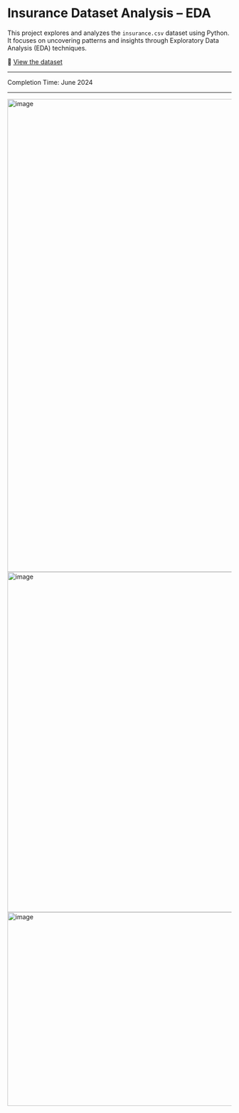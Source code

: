 # Insurance Dataset Analysis – EDA

This project explores and analyzes the `insurance.csv` dataset using Python.  
It focuses on uncovering patterns and insights through Exploratory Data Analysis (EDA) techniques.

🔗 [View the dataset](https://github.com/YinYin0720/insurance-dataset-analysis-eda/blob/main/dataset/insurance.csv)

---
Completion Time: June 2024

---

<img width="862" height="1062" alt="image" src="https://github.com/user-attachments/assets/f0c9772a-10c7-4a83-af97-1a8120059142" />

<img width="879" height="764" alt="image" src="https://github.com/user-attachments/assets/aaf0002c-4890-4dc1-b524-d4066c8a4917" />

<img width="892" height="435" alt="image" src="https://github.com/user-attachments/assets/63fa8031-9d05-4075-af15-543c6d5ad882" />
